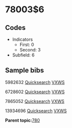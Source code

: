 # 78003$6

## Codes

-   Indicators
    -   First: 0
    -   Second: 3
-   Subfield: 6

## Sample bibs

5982632 [Quicksearch](https://search.library.yale.edu/catalog/5982632) [VXWS](http://prodorbis.library.yale.edu:7014/vxws/GetHoldingsService?bibId=5982632)

6728602 [Quicksearch](https://search.library.yale.edu/catalog/6728602) [VXWS](http://prodorbis.library.yale.edu:7014/vxws/GetHoldingsService?bibId=6728602)

7865052 [Quicksearch](https://search.library.yale.edu/catalog/7865052) [VXWS](http://prodorbis.library.yale.edu:7014/vxws/GetHoldingsService?bibId=7865052)

13934696 [Quicksearch](https://search.library.yale.edu/catalog/13934696) [VXWS](http://prodorbis.library.yale.edu:7014/vxws/GetHoldingsService?bibId=13934696)

**Parent topic:**[780](../../tags/780/780.md)

